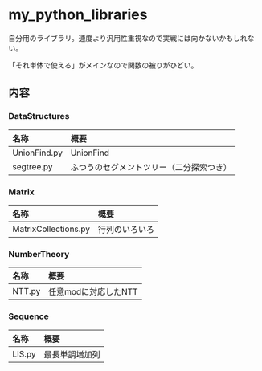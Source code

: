 # my_python_libraries
自分用のライブラリ。速度より汎用性重視なので実戦には向かないかもしれない。

「それ単体で使える」がメインなので関数の被りがひどい。

## 内容
### DataStructures
|名称|概要|
|:--|:--|
|UnionFind.py|UnionFind|
|segtree.py|ふつうのセグメントツリー（二分探索つき）|

### Matrix
|名称|概要|
|:--|:--|
|MatrixCollections.py|行列のいろいろ|

### NumberTheory
|名称|概要|
|:--|:--|
|NTT.py|任意modに対応したNTT|

### Sequence
|名称|概要|
|:--|:--|
|LIS.py|最長単調増加列|
